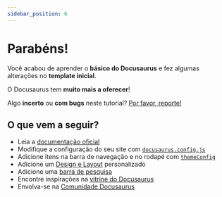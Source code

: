```yaml
---
sidebar_position: 6
---
```


# Parabéns!

Você acabou de aprender o **básico do Docusaurus** e fez algumas alterações no **template inicial**.

O Docusaurus tem **muito mais a oferecer**!


Algo **incerto** ou **com bugs** neste tutorial? [Por favor, reporte!](https://github.com/facebook/docusaurus/discussions/4610)

## O que vem a seguir?

- Leia a [documentação oficial](https://docusaurus.io/)
- Modifique a configuração do seu site com [`docusaurus.config.js`](https://docusaurus.io/docs/api/docusaurus-config)
- Adicione itens na barra de navegação e no rodapé com [`themeConfig`](https://docusaurus.io/docs/api/themes/configuration)
- Adicione um [Design e Layout](https://docusaurus.io/docs/styling-layout) personalizado
- Adicione uma [barra de pesquisa](https://docusaurus.io/docs/search)
- Encontre inspirações na [vitrine do Docusaurus](https://docusaurus.io/showcase)
- Envolva-se na [Comunidade Docusaurus](https://docusaurus.io/community/support)
